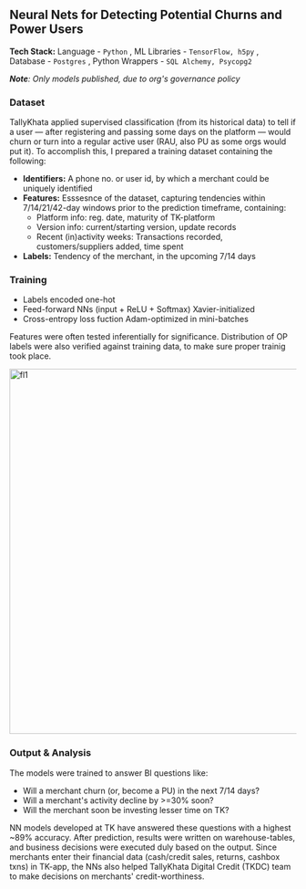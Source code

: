 ## Neural Nets for Detecting Potential Churns and Power Users

**Tech Stack:** Language - `Python` , ML Libraries - `TensorFlow, h5py` , Database - `Postgres` , Python Wrappers - `SQL Alchemy, Psycopg2`

*<strong>Note</strong>: Only models published, due to org's governance policy*

### Dataset
TallyKhata applied supervised classification (from its historical data) to tell if a user — after registering and passing some days on the platform — would churn or turn into a regular active user (RAU, also PU as some orgs would put it). To accomplish this, I prepared a training dataset containing the following:
- <strong>Identifiers:</strong> A phone no. or user id, by which a merchant could be uniquely identified
- <strong>Features:</strong> Esssesnce of the dataset, capturing tendencies within 7/14/21/42-day windows prior to the prediction timeframe, containing:
  - Platform info: reg. date, maturity of TK-platform
  - Version info: current/starting version, update records
  - Recent (in)activity weeks: Transactions recorded, customers/suppliers added, time spent
- <strong>Labels:</strong> Tendency of the merchant, in the upcoming 7/14 days

### Training
- Labels encoded one-hot
- Feed-forward NNs (input + ReLU + Softmax) Xavier-initialized
- Cross-entropy loss fuction Adam-optimized in mini-batches

Features were often tested inferentially for significance. Distribution of OP labels were also verified against training data, to make sure proper trainig took place.

<img width="640" alt="fl1" src="https://github.com/shithi30/Churn_Prediction_NeuralNets/assets/43873081/b7bb1488-64f9-4b36-a9f7-0083979aa947">

### Output & Analysis
The models were trained to answer BI questions like:
- Will a merchant churn (or, become a PU) in the next 7/14 days?
- Will a merchant's activity decline by >=30% soon?
- Will the merchant soon be investing lesser time on TK?

NN models developed at TK have answered these questions with a highest ~89% accuracy. After prediction, results were written on warehouse-tables, and business decisions were executed duly based on the output. Since merchants enter their financial data (cash/credit sales, returns, cashbox txns) in TK-app, the NNs also helped TallyKhata Digital Credit (TKDC) team to make decisions on merchants' credit-worthiness.
